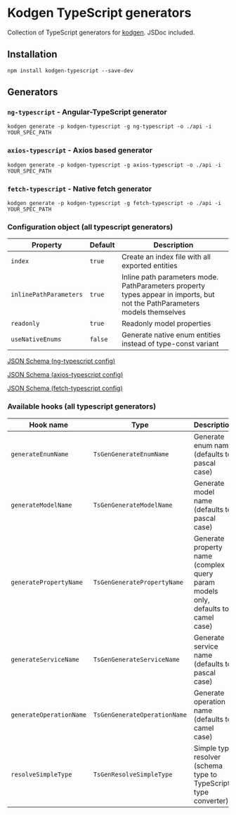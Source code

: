 # Kodgen TypeScript generators

Collection of TypeScript generators for [kodgen](https://github.com/MacRdy/kodgen). JSDoc included.

## Installation

```
npm install kodgen-typescript --save-dev
```

## Generators

### `ng-typescript` - Angular-TypeScript generator

```
kodgen generate -p kodgen-typescript -g ng-typescript -o ./api -i YOUR_SPEC_PATH
```

### `axios-typescript` - Axios based generator

```
kodgen generate -p kodgen-typescript -g axios-typescript -o ./api -i YOUR_SPEC_PATH
```

### `fetch-typescript` - Native fetch generator

```
kodgen generate -p kodgen-typescript -g fetch-typescript -o ./api -i YOUR_SPEC_PATH
```

### Configuration object (all typescript generators)

| Property                | Default | Description                                                                                                                   |
|-------------------------|---------|-------------------------------------------------------------------------------------------------------------------------------|
| `index`                 | `true`  | Create an index file with all exported entities                                                                               |
| `inlinePathParameters`  | `true`  | Inline path parameters mode. PathParameters property types appear in imports, but not the PathParameters models themselves    |
| `readonly`              | `true`  | Readonly model properties                                                                                                     |
| `useNativeEnums`        | `false` | Generate native enum entities instead of type-const variant                                                                   |

[JSON Schema (ng-typescript config)](assets/ng-typescript-config-schema.json)

[JSON Schema (axios-typescript config)](assets/axios-typescript-config-schema.json)

[JSON Schema (fetch-typescript config)](assets/fetch-typescript-config-schema.json)

### Available hooks (all typescript generators)

| Hook name               | Type                         | Description                                                                      |
|-------------------------|------------------------------|----------------------------------------------------------------------------------|
| `generateEnumName`      | `TsGenGenerateEnumName`      | Generate enum name (defaults to pascal case)                                     |
| `generateModelName`     | `TsGenGenerateModelName`     | Generate model name (defaults to pascal case)                                    |
| `generatePropertyName`  | `TsGenGeneratePropertyName`  | Generate property name (complex query param models only, defaults to camel case) |
| `generateServiceName`   | `TsGenGenerateServiceName`   | Generate service name (defaults to pascal case)                                  |
| `generateOperationName` | `TsGenGenerateOperationName` | Generate operation name (defaults to camel case)                                 |
| `resolveSimpleType`     | `TsGenResolveSimpleType`     | Simple type resolver (schema type to TypeScript type converter)                  |
